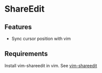# ShareEdit

## Features
- Sync cursor position with vim

## Requirements

Install vim-shareedit in vim. See [vim-shareedit](https://github.com/kbwo/vim-shareedit)

